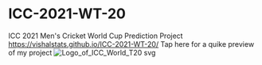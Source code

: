 # ICC-2021-WT-20
ICC 2021 Men's Cricket World Cup Prediction Project
https://vishalstats.github.io/ICC-2021-WT-20/   Tap here for a quike preview of my project
![Logo_of_ICC_World_T20 svg](https://user-images.githubusercontent.com/89984282/138541731-c96a8da2-2486-4ac8-8a7a-f58700b8ed34.png)
